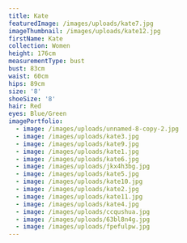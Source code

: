 ```yaml
---
title: Kate
featuredImage: /images/uploads/kate7.jpg
imageThumbnail: /images/uploads/kate12.jpg
firstName: Kate
collection: Women
height: 176cm
measurementType: bust
bust: 83cm
waist: 60cm
hips: 89cm
size: '8'
shoeSize: '8'
hair: Red
eyes: Blue/Green
imagePortfolio:
  - image: /images/uploads/unnamed-8-copy-2.jpg
  - image: /images/uploads/kate3.jpg
  - image: /images/uploads/kate9.jpg
  - image: /images/uploads/kate1.jpg
  - image: /images/uploads/kate6.jpg
  - image: /images/uploads/jkx4h3bg.jpg
  - image: /images/uploads/kate5.jpg
  - image: /images/uploads/kate10.jpg
  - image: /images/uploads/kate2.jpg
  - image: /images/uploads/kate11.jpg
  - image: /images/uploads/kate4.jpg
  - image: /images/uploads/ccqushua.jpg
  - image: /images/uploads/63bl8n4g.jpg
  - image: /images/uploads/fpefulpw.jpg
---
```


